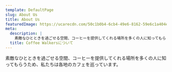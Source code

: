 ```yaml
---
template: DefaultPage
slug: About Us
title: About Us
featuredImage: https://ucarecdn.com/50c1b0b4-6cb4-49e6-8162-59e6c1a404e9/
meta:
  description: |
    素敵なひとときを過ごせる空間、コーヒーを提供してくれる場所を多くの人に知ってもらうため、私たちは各地のカフェを巡っています。
  title: Coffee Walkersについて
---
```

素敵なひとときを過ごせる空間、コーヒーを提供してくれる場所を多くの人に知ってもらうため、私たちは各地のカフェを巡っています。